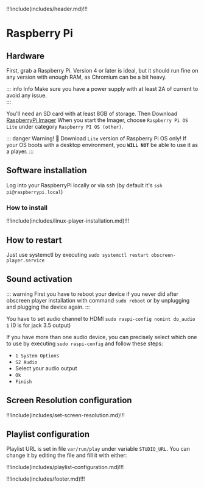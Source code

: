 !!!include(includes/header.md)!!!

# Raspberry Pi


## Hardware

First, grab a Raspberry Pi. Version 4 or later is ideal, but it should run fine on any version with enough RAM, as Chromium can be a bit heavy.

::: info Info
Make sure you have a power supply with at least 2A of current to avoid any issue.<br />
:::

You'll need an SD card with at least 8GB of storage. Then Download [RaspberryPi Imager](https://www.raspberrypi.com/software/)
When you start the Imager, choose `Raspberry Pi OS Lite` under category `Raspberry PI OS (other)`. 

::: danger Warning! 🚨
Download `Lite` version of Raspberry Pi OS only! If your OS boots with a desktop environment, you **`WILL NOT`** be able to use it as a player.
:::

## Software installation

Log into your RaspberryPi locally or via ssh (by default it's `ssh pi@raspberrypi.local`)

### How to install

!!!include(includes/linux-player-installation.md)!!!

## How to restart

Just use systemctl by executing `sudo systemctl restart obscreen-player.service`

## Sound activation
::: warning
First you have to reboot your device if you never did after obscreen player installation with command `sudo reboot` or by unplugging and plugging the device again.
:::

You have to set audio channel to HDMI `sudo raspi-config nonint do_audio 1` (0 is for jack 3.5 output)

If you have more than one audio device, you can precisely select which one to use by executing `sudo raspi-config` and follow these steps:
- `1 System Options`
- `S2 Audio`
- Select your audio output
- `Ok`
- `Finish`

## Screen Resolution configuration

!!!include(includes/set-screen-resolution.md)!!!

## Playlist configuration

Playlist URL is set in file `var/run/play` under variable `STUDIO_URL`.
You can change it by editing the file and fill it with either:

!!!include(includes/playlist-configuration.md)!!!

!!!include(includes/footer.md)!!!